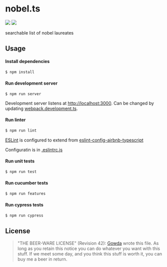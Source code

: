 # nobel.ts

![](https://github.com/gowda/nobel.ts/workflows/lint-and-tests/badge.svg)
![](https://github.com/gowda/nobel.ts/workflows/cypress/badge.svg)

searchable list of nobel laureates

## Usage
#### Install dependencies

```bash
$ npm install
```

#### Run development server

```
$ npm run server
```

Development server listens at [http://localhost:3000](http://localhost:3000).
Can be changed by updating [webpack.development.ts](webpack.development.ts#L12).

#### Run linter

```bash
$ npm run lint
```

[ESLint](https://eslint.org/) is configured to extend from
[eslint-config-airbnb-typescript](https://github.com/airbnb/javascript)

Configuratin is in [.eslintrc.js](.eslintrc.js)

#### Run unit tests

```bash
$ npm run test
```

#### Run cucumber tests

```bash
$ npm run features
```

#### Run cypress tests

```bash
$ npm run cypress
```

## License

> "THE BEER-WARE LICENSE" (Revision 42):
> [Gowda](https://github.com/gowda) wrote this file. As long as you retain
> this notice you can do whatever you want with this stuff. If we meet
> some day, and you think this stuff is worth it, you can buy me a beer in return.
